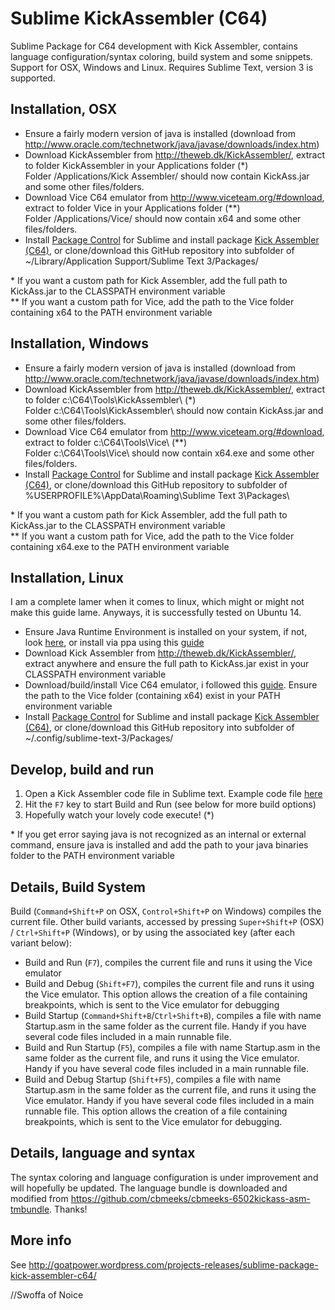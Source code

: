 Sublime KickAssembler (C64)
===========================
Sublime Package for C64 development with Kick Assembler, 
contains language configuration/syntax coloring, build system and some snippets. Support for OSX, Windows and Linux.
Requires Sublime Text, version 3 is supported.

Installation, OSX
-----------------
 - Ensure a fairly modern version of java is installed (download from http://www.oracle.com/technetwork/java/javase/downloads/index.htm)
 - Download KickAssembler from http://theweb.dk/KickAssembler/, extract to folder KickAssembler in your Applications folder (\*)  
   Folder /Applications/Kick Assembler/ should now contain KickAss.jar and some other files/folders.
 - Download Vice C64 emulator from http://www.viceteam.org/#download, extract to folder Vice in your Applications folder (\**)  
   Folder /Applications/Vice/ should now contain x64 and some other files/folders.
 - Install [Package Control](https://sublime.wbond.net/) for Sublime and install package [Kick Assembler (C64)](https://packagecontrol.io/packages/Kick%20Assembler%20(C64) ), or clone/download this GitHub repository into subfolder of ~/Library/Application Support/Sublime Text 3/Packages/  

\* If you want a custom path for Kick Assembler, add the full path to KickAss.jar to the CLASSPATH environment variable  
\*\* If you want a custom path for Vice, add the path to the Vice folder containing x64 to the PATH environment variable

Installation, Windows
---------------------
 - Ensure a fairly modern version of java is installed (download from http://www.oracle.com/technetwork/java/javase/downloads/index.htm)
 - Download KickAssembler from http://theweb.dk/KickAssembler/, extract to folder c:\C64\Tools\KickAssembler\ (\*)  
   Folder c:\C64\Tools\KickAssembler\ should now contain KickAss.jar and some other files/folders.
 - Download Vice C64 emulator from http://www.viceteam.org/#download, extract to folder c:\C64\Tools\Vice\ (\*\*)  
   Folder c:\C64\Tools\Vice\ should now contain x64.exe and some other files/folders.
 - Install [Package Control](https://sublime.wbond.net/) for Sublime and install package [Kick Assembler (C64)](https://packagecontrol.io/packages/Kick%20Assembler%20(C64) ), or clone/download this GitHub repository to subfolder of %USERPROFILE%\AppData\Roaming\Sublime Text 3\Packages\  

\* If you want a custom path for Kick Assembler, add the full path to KickAss.jar to the CLASSPATH environment variable  
\*\* If you want a custom path for Vice, add the path to the Vice folder containing x64.exe to the PATH environment variable

Installation, Linux
-------------------
I am a complete lamer when it comes to linux, which might or might not make this guide lame. Anyways, it is successfully tested on Ubuntu 14.

- Ensure Java Runtime Environment is installed on your system, if not, look [here](http://www.oracle.com/technetwork/java/javase/downloads/index.htm), or install via ppa using this [guide](http://tecadmin.net/install-oracle-java-8-jdk-8-ubuntu-via-ppa/)
- Download Kick Assembler from http://theweb.dk/KickAssembler/, extract anywhere and ensure the full path to KickAss.jar exist in your CLASSPATH environment variable
- Download/build/install Vice C64 emulator, i followed this [guide](http://askubuntu.com/questions/357331/how-can-i-get-the-vice-c64-commodore-64-emulator-to-work). Ensure the path to the Vice folder (containing x64) exist in your PATH environment variable
- Install [Package Control](https://sublime.wbond.net/) for Sublime and install package [Kick Assembler (C64)](https://packagecontrol.io/packages/Kick%20Assembler%20(C64) ), or clone/download this GitHub repository into subfolder of ~/.config/sublime-text-3/Packages/

Develop, build and run
----------------------
 1. Open a Kick Assembler code file in Sublime text. Example code file [here](https://dl.dropbox.com/s/cl7391x5hqwk8zf/GoatPowerExample.asm?dl=1)
 2. Hit the `F7` key to start Build and Run (see below for more build options)
 3. Hopefully watch your lovely code execute! (\*)

\* If you get error saying java is not recognized as an internal or external command, ensure java is installed and add the path to your java binaries folder to the PATH environment variable

Details, Build System
---------------------
Build (`Command+Shift+P` on OSX, `Control+Shift+P` on Windows) compiles the current file.
Other build variants, accessed by pressing `Super+Shift+P` (OSX) / `Ctrl+Shift+P` (Windows), or by using the associated key (after each variant below):

 - Build and Run (`F7`), compiles the current file and runs it using the Vice emulator
 - Build and Debug (`Shift+F7`), compiles the current file and runs it using the Vice emulator. This option allows the creation of a file containing breakpoints, which is sent to the Vice emulator for debugging
 - Build Startup (`Command+Shift+B`/`Ctrl+Shift+B`), compiles a file with name Startup.asm in the same folder as the current file. Handy if you have several code files included in a main runnable file.
 - Build and Run Startup (`F5`), compiles a file with name Startup.asm in the same folder as the current file, and runs it using the Vice emulator. Handy if you have several code files included in a main runnable file.
 - Build and Debug Startup (`Shift+F5`), compiles a file with name Startup.asm in the same folder as the current file, and runs it using the Vice emulator. Handy if you have several code files included in a main runnable file. This option allows the creation of a file containing breakpoints, which is sent to the Vice emulator for debugging.

Details, language and syntax
----------------------------
The syntax coloring and language configuration is under improvement and will hopefully be updated. 
The language bundle is downloaded and modified from https://github.com/cbmeeks/cbmeeks-6502kickass-asm-tmbundle. Thanks!

More info
---------
See http://goatpower.wordpress.com/projects-releases/sublime-package-kick-assembler-c64/



//Swoffa of Noice

